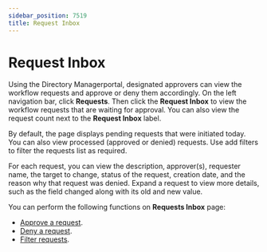 ```yaml
---
sidebar_position: 7519
title: Request Inbox
---
```


# Request Inbox

Using the Directory Managerportal, designated approvers can view the workflow requests and approve or deny them accordingly. On the left navigation bar, click **Requests**. Then click the **Request Inbox** to view the workflow requests
that are waiting for approval. You can also view the request count next to the **Request Inbox** label.

By default, the page displays pending requests that were initiated today. You can also view processed (approved or denied) requests. Use add filters to filter the requests list as required.

For each request, you can view the description, approver(s), requester name, the target to change, status of the request, creation date, and the reason why that request was denied. Expand a request to view more details, such as the field changed along with its old and new value.

You can perform the following functions on **Requests Inbox** page:

* [Approve a request](AllRequest#Approve "Approve a request").
* [Deny a request](AllRequest#Deny "Deny a request").
* [Filter requests](AllRequest#Filter "Filter requests").
